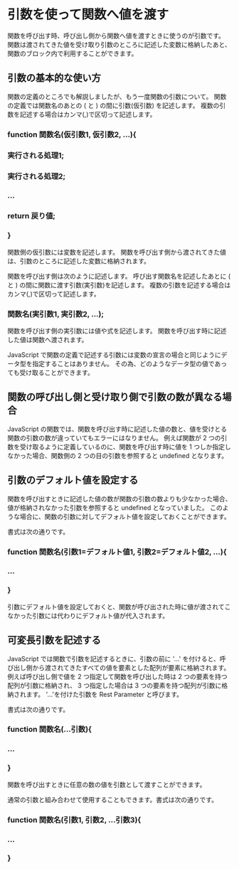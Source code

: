 # 引数を使って関数へ値を渡す
関数を呼び出す時、呼び出し側から関数へ値を渡すときに使うのが引数です。
関数は渡されてきた値を受け取り引数のところに記述した変数に格納したあと、関数のブロック内で利用することができます。

## 引数の基本的な使い方
関数の定義のところでも解説しましたが、もう一度関数の引数について。
関数の定義では関数名のあとの ( と ) の間に引数(仮引数) を記述します。
複数の引数を記述する場合はカンマ(,)で区切って記述します。

### function 関数名(仮引数1, 仮引数2, ...){
###  実行される処理1;
###  実行される処理2;
###  ...
###  return 戻り値;
### }

関数側の仮引数には変数を記述します。
関数を呼び出す側から渡されてきた値は、引数のところに記述した変数に格納されます。

関数を呼び出す側は次のように記述します。
呼び出す関数名を記述したあとに ( と ) の間に関数に渡す引数(実引数)を記述します。
複数の引数を記述する場合はカンマ(,)で区切って記述します。

### 関数名(実引数1, 実引数2, ...);

関数を呼び出す側の実引数には値や式を記述します。
関数を呼び出す時に記述した値は関数へ渡されます。

JavaScript で関数の定義で記述する引数には変数の宣言の場合と同じようにデータ型を指定することはありません。
その為、どのようなデータ型の値であっても受け取ることができます。

## 関数の呼び出し側と受け取り側で引数の数が異なる場合

JavaScript の関数では、関数を呼び出す時に記述した値の数と、値を受けとる関数の引数の数が違っていてもエラーにはなりません。
例えば関数が 2 つの引数を受け取るように定義しているのに、関数を呼び出す時に値を 1 つしか指定しなかった場合、関数側の 2 つの目の引数を参照すると undefined となります。

## 引数のデフォルト値を設定する
関数を呼び出すときに記述した値の数が関数の引数の数よりも少なかった場合、値が格納されなかった引数を参照すると undefined となっていました。
このような場合に、関数の引数に対してデフォルト値を設定しておくことができます。

書式は次の通りです。

### function 関数名(引数1=デフォルト値1, 引数2=デフォルト値2, ...){
###  ...
### }

引数にデフォルト値を設定しておくと、関数が呼び出された時に値が渡されてこなかった引数には代わりにデフォルト値が代入されます。

## 可変長引数を記述する

JavaScript では関数で引数を記述するときに、引数の前に '...' を付けると、呼び出し側から渡されてきたすべての値を要素とした配列が要素に格納されます。
例えば呼び出し側で値を 2 つ指定して関数を呼び出した時は 2 つの要素を持つ配列が引数に格納され、 3 つ指定した場合は 3 つの要素を持つ配列が引数に格納されます。
 '...'を付けた引数を Rest Parameter と呼びます。

書式は次の通りです。

### function 関数名(...引数){
###  ...
### }

関数を呼び出すときに任意の数の値を引数として渡すことができます。

通常の引数と組み合わせて使用することもできます。書式は次の通りです。

### function 関数名(引数1, 引数2, ...引数3){
###   ...
### }